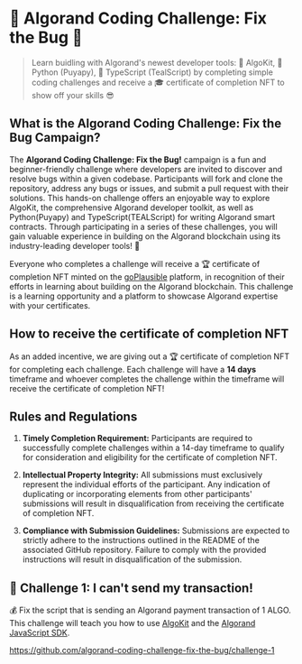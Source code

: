 # 👾 Algorand Coding Challenge: Fix the Bug 🐞

> Learn buidling with Algorand's newest developer tools: 🧰 AlgoKit, 🐍 Python (Puyapy), 💎 TypeScript (TealScript) by completing simple coding challenges and receive a 🎓 certificate of completion NFT to show off your skills 😎

## What is the Algorand Coding Challenge: Fix the Bug Campaign?

The **Algorand Coding Challenge: Fix the Bug!** campaign is a fun and beginner-friendly challenge where developers are invited to discover and resolve bugs within a given codebase. Participants will fork and clone the repository, address any bugs or issues, and submit a pull request with their solutions. This hands-on challenge offers an enjoyable way to explore AlgoKit, the comprehensive Algorand developer toolkit, as well as Python(Puyapy) and TypeScript(TEALScript) for writing Algorand smart contracts. Through participating in a series of these challenges, you will gain valuable experience in building on the Algorand blockchain using its industry-leading developer tools! 🧰

Everyone who completes a challenge will receive a 🏆 certificate of completion NFT  minted on the [goPlausible](https://goplausible.com/) platform, in recognition of their efforts in learning about building on the Algorand blockchain. This challenge is a learning opportunity and a platform to showcase Algorand expertise with your certificates.

## How to receive the certificate of completion NFT

As an added incentive, we are giving out a 🏆 certificate of completion NFT for completing each challenge. Each challenge will have a **14 days** timeframe and whoever completes the challenge within the timeframe will receive the certificate of completion NFT! 

## Rules and Regulations
1. **Timely Completion Requirement:**
Participants are required to successfully complete challenges within a 14-day timeframe to qualify for consideration and eligibility for the certificate of completion NFT.

2. **Intellectual Property Integrity:**
All submissions must exclusively represent the individual efforts of the participant. Any indication of duplicating or incorporating elements from other participants' submissions will result in disqualification from receiving the certificate of completion NFT.

3. **Compliance with Submission Guidelines:**
Submissions are expected to strictly adhere to the instructions outlined in the README of the associated GitHub repository. Failure to comply with the provided instructions will result in disqualification of the submission.

## 🚩 Challenge 1: I can't send my transaction!

💰 Fix the script that is sending an Algorand payment transaction of 1 ALGO. This challenge will teach you how to use [AlgoKit](https://developer.algorand.org/algokit/) and the [Algorand JavaScript SDK](https://developer.algorand.org/docs/sdks/javascript/).

https://github.com/algorand-coding-challenge-fix-the-bug/challenge-1

